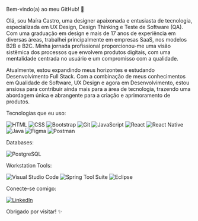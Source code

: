 Bem-vindo(a) ao meu GitHub! 👋

Olá, sou Maíra Castro, uma designer apaixonada e entusiasta de tecnologia, especializada em UX Design, Design Thinking e Teste de Software (QA). Com uma graduação em design e mais de 17 anos de experiência em diversas áreas, trabalhei principalmente em empresas SaaS, nos modelos B2B e B2C. Minha jornada profissional proporcionou-me uma visão sistêmica dos processos que envolvem produtos digitais, com uma mentalidade centrada no usuário e um compromisso com a qualidade.

Atualmente, estou expandindo meus horizontes e estudando Desenvolvimento Full Stack. Com a combinação de meus conhecimentos em Qualidade de Software, UX Design e agora em Desenvolvimento, estou ansiosa para contribuir ainda mais para a área de tecnologia, trazendo uma abordagem única e abrangente para a criação e aprimoramento de produtos.

Tecnologias que eu uso:

![HTML](https://img.shields.io/badge/HTML-E34F26?style=for-the-badge&logo=html5&logoColor=white)
![CSS](https://img.shields.io/badge/CSS-1572B6?style=for-the-badge&logo=css3)
![Bootstrap](https://img.shields.io/badge/Bootstrap-563D7C?style=for-the-badge&logo=bootstrap&logoColor=white)
![Git](https://img.shields.io/badge/Git-F05032?style=for-the-badge&logo=git&logoColor=white)
![JavaScript](https://img.shields.io/badge/JavaScript-F7DF1E?style=for-the-badge&logo=javascript&logoColor=black)
![React](https://img.shields.io/badge/React-61DAFB?style=for-the-badge&logo=react&logoColor=black)
![React Native](https://img.shields.io/badge/-React%20Native-%2361DAFB?style=for-the-badge&logo=react&logoColor=black)
![Java](https://img.shields.io/badge/Java-007396?style=for-the-badge&logo=java&logoColor=007396)
![Figma](https://img.shields.io/badge/-Figma-1D1D1B?style=for-the-badge&logoColor=white&labelColor=grey)
![Postman](https://img.shields.io/badge/-Postman-FCA121?style=for-the-badge&logo=postman&logoColor=white)

Databases:

![PostgreSQL](https://img.shields.io/badge/PostgreSQL-336791?style=for-the-badge&logo=postgresql&logoColor=white)


Workstation Tools:

![Visual Studio Code](https://img.shields.io/badge/VS%20Code-007ACC?style=for-the-badge&logo=visual-studio-code)
![Spring Tool Suite](https://img.shields.io/badge/Spring%20Tool%20Suite-6DB33F?style=for-the-badge&logo=spring&logoColor=white)
![Eclipse](https://img.shields.io/badge/Eclipse-2C2255?style=for-the-badge&logo=eclipse)

Conecte-se comigo:

[![LinkedIn](https://img.shields.io/badge/LinkedIn-0077B5?style=for-the-badge&logo=linkedin)](https://www.linkedin.com/in/ma%C3%ADra-castro/)


Obrigado por visitar! ✨
